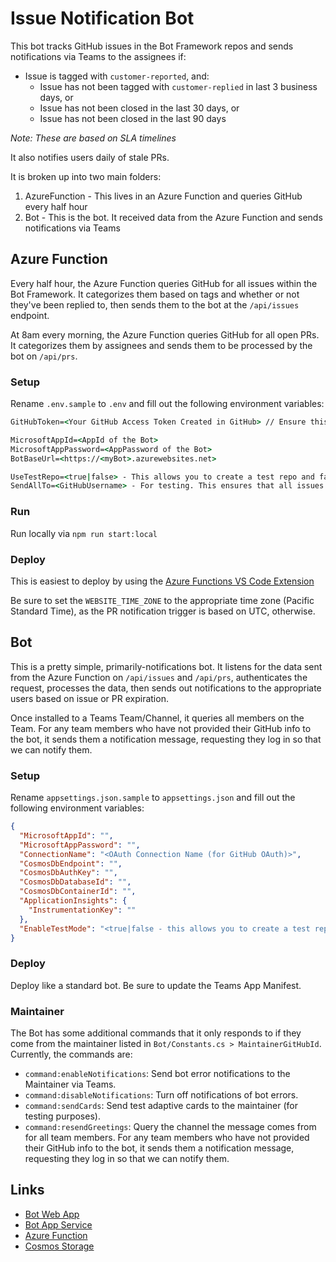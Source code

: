 ﻿# Issue Notification Bot

This bot tracks GitHub issues in the Bot Framework repos and sends notifications via Teams to the assignees if:

* Issue is tagged with `customer-reported`, and:
  * Issue has not been tagged with `customer-replied` in last 3 business days, or
  * Issue has not been closed in the last 30 days, or
  * Issue has not been closed in the last 90 days

*Note: These are based on SLA timelines*

It also notifies users daily of stale PRs.

It is broken up into two main folders:

1. AzureFunction - This lives in an Azure Function and queries GitHub every half hour
2. Bot - This is the bot. It received data from the Azure Function and sends notifications via Teams

## Azure Function

Every half hour, the Azure Function queries GitHub for all issues within the Bot Framework. It categorizes them based on tags and whether or not they've been replied to, then sends them to the bot at the `/api/issues` endpoint.

At 8am every morning, the Azure Function queries GitHub for all open PRs. It categorizes them by assignees and sends them to be processed by the bot on `/api/prs`.

### Setup

Rename `.env.sample` to `.env` and fill out the following environment variables:

```cmd
GitHubToken=<Your GitHub Access Token Created in GitHub> // Ensure this token has SSO Access to Microsoft Org and scopes `read:discussion` and `read:org`

MicrosoftAppId=<AppId of the Bot>
MicrosoftAppPassword=<AppPassword of the Bot>
BotBaseUrl=<https://<myBot>.azurewebsites.net>

UseTestRepo=<true|false> - This allows you to create a test repo and fake issues. The bot then changes the expiration time so the issue appears expired
SendAllTo=<GitHubUsername> - For testing. This ensures that all issues and PR assignees/reviewers are set to the login you set here so that person receives all notifications.
```

### Run

Run locally via `npm run start:local`

### Deploy

This is easiest to deploy by using the [Azure Functions VS Code Extension](https://marketplace.visualstudio.com/items?itemName=ms-azuretools.vscode-azurefunctions)

Be sure to set the `WEBSITE_TIME_ZONE` to the appropriate time zone (Pacific Standard Time), as the PR notification trigger is based on UTC, otherwise.

## Bot

This is a pretty simple, primarily-notifications bot. It listens for the data sent from the Azure Function on `/api/issues` and `/api/prs`, authenticates the request, processes the data, then sends out notifications to the appropriate users based on issue or PR expiration.

Once installed to a Teams Team/Channel, it queries all members on the Team. For any team members who have not provided their GitHub info to the bot, it sends them a notification message, requesting they log in so that we can notify them.

### Setup

Rename `appsettings.json.sample` to `appsettings.json` and fill out the following environment variables:

```json
{
  "MicrosoftAppId": "",
  "MicrosoftAppPassword": "",
  "ConnectionName": "<OAuth Connection Name (for GitHub OAuth)>",
  "CosmosDbEndpoint": "",
  "CosmosDbAuthKey": "",
  "CosmosDbDatabaseId": "",
  "CosmosDbContainerId": "",
  "ApplicationInsights": {
    "InstrumentationKey": ""
  },
  "EnableTestMode": "<true|false - this allows you to create a test repo and fake issues. The bot then changes the expiration time so the issue appears expired>"
}

```

### Deploy

Deploy like a standard bot. Be sure to update the Teams App Manifest.

### Maintainer

The Bot has some additional commands that it only responds to if they come from the maintainer listed in `Bot/Constants.cs > MaintainerGitHubId`. Currently, the commands are:

* `command:enableNotifications`: Send bot error notifications to the Maintainer via Teams.
* `command:disableNotifications`: Turn off notifications of bot errors.
* `command:sendCards`: Send test adaptive cards to the maintainer (for testing purposes).
* `command:resendGreetings`: Query the channel the message comes from for all team members. For any team members who have not provided their GitHub info to the bot, it sends them a notification message, requesting they log in so that we can notify them.

## Links

* [Bot Web App](https://ms.portal.azure.com/#@microsoft.onmicrosoft.com/resource/subscriptions/0389857f-2464-451b-ac83-5f54d565b1a7/resourceGroups/v-micricMAIN/providers/Microsoft.BotService/botServices/IssueNotificationBot/overview)
* [Bot App Service](https://ms.portal.azure.com/#@microsoft.onmicrosoft.com/resource/subscriptions/0389857f-2464-451b-ac83-5f54d565b1a7/resourceGroups/v-micricMAIN/providers/Microsoft.Web/sites/issuenotificationbot/appServices)
* [Azure Function](https://ms.portal.azure.com/#@microsoft.onmicrosoft.com/resource/subscriptions/0389857f-2464-451b-ac83-5f54d565b1a7/resourceGroups/v-micricMAIN/providers/Microsoft.Web/sites/IssueNotificationIssueRetriever/appServices)
* [Cosmos Storage](https://ms.portal.azure.com/#@microsoft.onmicrosoft.com/resource/subscriptions/0389857f-2464-451b-ac83-5f54d565b1a7/resourceGroups/v-micricMAIN/providers/Microsoft.DocumentDb/databaseAccounts/vmicriccosmos/dataExplorer)